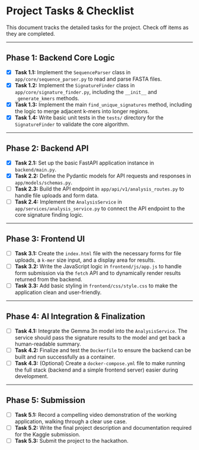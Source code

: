 # Project Tasks & Checklist

This document tracks the detailed tasks for the project. Check off items as they are completed.

---

## Phase 1: Backend Core Logic

- [x] **Task 1.1:** Implement the `SequenceParser` class in `app/core/sequence_parser.py` to read and parse FASTA files.
- [x] **Task 1.2:** Implement the `SignatureFinder` class in `app/core/signature_finder.py`, including the `__init__` and `_generate_kmers` methods.
- [x] **Task 1.3:** Implement the main `find_unique_signatures` method, including the logic to merge adjacent k-mers into longer regions.
- [x] **Task 1.4:** Write basic unit tests in the `tests/` directory for the `SignatureFinder` to validate the core algorithm.

---

## Phase 2: Backend API

- [x] **Task 2.1:** Set up the basic FastAPI application instance in `backend/main.py`.
- [x] **Task 2.2:** Define the Pydantic models for API requests and responses in `app/models/schemas.py`.
- [ ] **Task 2.3:** Build the API endpoint in `app/api/v1/analysis_routes.py` to handle file uploads and form data.
- [ ] **Task 2.4:** Implement the `AnalysisService` in `app/services/analysis_service.py` to connect the API endpoint to the core signature finding logic.

---

## Phase 3: Frontend UI

- [ ] **Task 3.1:** Create the `index.html` file with the necessary forms for file uploads, a `k-mer` size input, and a display area for results.
- [ ] **Task 3.2:** Write the JavaScript logic in `frontend/js/app.js` to handle form submission via the `fetch` API and to dynamically render results returned from the backend.
- [ ] **Task 3.3:** Add basic styling in `frontend/css/style.css` to make the application clean and user-friendly.

---

## Phase 4: AI Integration & Finalization

- [ ] **Task 4.1:** Integrate the Gemma 3n model into the `AnalysisService`. The service should pass the signature results to the model and get back a human-readable summary.
- [ ] **Task 4.2:** Finalize and test the `Dockerfile` to ensure the backend can be built and run successfully as a container.
- [ ] **Task 4.3:** (Optional) Create a `docker-compose.yml` file to make running the full stack (backend and a simple frontend server) easier during development.

---

## Phase 5: Submission

- [ ] **Task 5.1:** Record a compelling video demonstration of the working application, walking through a clear use case.
- [ ] **Task 5.2:** Write the final project description and documentation required for the Kaggle submission.
- [ ] **Task 5.3:** Submit the project to the hackathon.